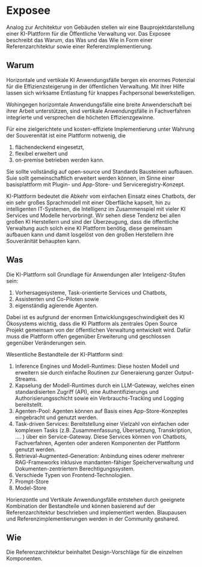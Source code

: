 # Exposee

Analog zur Architektur von Gebäuden stellen wir eine Bauprojektdarstellung einer KI-Plattform für die Öffentliche Verwaltung vor. Das Exposee beschreibt das Warum, das Was und das Wie in Form einer Referenzarchitektur sowie einer Referenzimplementierung.

## Warum

Horizontale und vertikale KI Anwendungsfälle bergen ein enormes Potenzial für die Effizienzsteigerung in der öffentlichen Verwaltung. Mit ihrer Hilfe lassen sich wirksame Entlastung für knappes Fachpersonal bewerkstelligen.

Wohingegen horizomtale Anwendungsfälle eine breite Anwenderschaft bei ihrer Arbeit unterstützen, sind vertikale Anwendungsfälle in Fachverfahren integrierte und versprechen die höcheten Effizienzgewinne.

Für eine zielgerichtete und kosten-effiziete Implementierung unter Wahrung der Souverenität ist eine Plattform notwenig, die

1. flächendeckend eingesetzt,
2. flexibel erweitert und
3. on-premise betrieben werden kann.

Sie sollte vollständig auf open-source und Standards Bausteinen aufbauen. Suie sollt gemeinschaftlich erweitert werden können, im Sinne einer basisplattform mit Plugin- und App-Store- und Serviceregistry-Konzept.

KI-Plattform bedeutet die Abkehr vom einfachen Einsatz eines Chatbots, der ein sehr großes Sprachmodell mit einer Oberfläche kapselt, hin zu intelligenten IT-Systemen, die Intelligenz im Zusammenspiel mit vieler KI Services und Modelle hervorbringt. Wir sehen diese Tendenz bei allen großen KI Herstellern und sind der Überzeugung, dass die öffentliche Verwaltung auch solch eine KI Plattform benötig, diese gemeinsam aufbauen kann und damit losgelöst von den großen Herstellern ihre Souveränität behaupten kann.

## Was

Die KI-Plattform soll Grundlage für Anwendungen aller Inteligenz-Stufen sein:

1. Vorhersagesysteme, Task-orientierte Services und Chatbots,
2. Assistenten und Co-Piloten sowie
3. eigenständig agierende Agenten.

Dabei ist es aufgrund der enormen Entwicklungsgeschwindigkeit des KI Ökosystems wichtig, dass die KI Plattform als zentrales Open Source Projekt gemeinsam von der öffentlichen Verwaltung entwickelt wird. Dafür muss die Plattform offen gegenüber Erweiterung und geschlossen gegenüber Veränderungen sein.

Wesentliche Bestandteile der KI-Plattform sind:

1. Inference Engines und Modell-Runtimes: Diese hosten Modell und erweitern sie durch einfache Routinen zur Generaierung ganzer Output-Streams.
2. Kapselung der Modell-Runtimes durch ein LLM-Gateway, welches einen standardisierten Zugriff (API), eine Authentifizierungs und Authorisierungsschicht sowie ein Verbrauchs-Tracking und Logging bereitstellt.
3. Agenten-Pool: Agenten können auf Basis eines App-Store-Konzeptes eingebracht und genutzt werden.
4. Task-driven Services: Bereitstellung einer Vielzahl von einfachen oder komplexen Tasks (z.B. Zusammenfassung, Übersetzung, Transkription, .... ) über ein Service-Gateway. Diese Services können von Chatbots, Fachverfahren, Agenten oder anderen Komponenten der Plattform genutzt werden.
5. Retrieval-Augmented-Generation: Anbindung eines oderer mehrerer RAG-Frameworks inklusive mandanten-fähiger Speicherverwaltung und Dokumenten-zentriertem Berechtigungssystem.
6. Verschiede Typen von Frontend-Technologien.
7. Prompt-Store
8. Model-Store

Horienzontle und Vertikale Anwendungsfälle entstehen durch geeignete Kombination der Bestandteile und können basierend auf der Referenzarchitektur beschrieben und implementiert werden. Blaupausen und Referenzimplementierungen werden in der Community geshared.

## Wie

Die Referenzarchitektur beinhaltet Design-Vorschläge für die einzelnen Komponenten.
